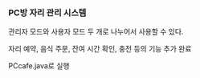 ### PC방 자리 관리 시스템

관리자 모드와 사용자 모드 두 개로 나누어서 사용할 수 있다.

자리 예약, 음식 주문, 잔여 시간 확인, 충전 등의 기능 추가 완료

PCcafe.java로 실행
